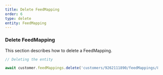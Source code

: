 ```yaml
---
title: Delete FeedMapping
order: 6
type: delete
entity: FeedMapping
---
```


### Delete FeedMapping

This section describes how to delete a FeedMapping.

```javascript
// Deleting the entity

await customer.feedMappings.delete('customers/9262111890/feedMappings/82896692~91300060')
```
